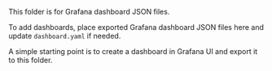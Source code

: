 This folder is for Grafana dashboard JSON files.

To add dashboards, place exported Grafana dashboard JSON files here and update `dashboard.yaml` if needed.

A simple starting point is to create a dashboard in Grafana UI and export it to this folder.
